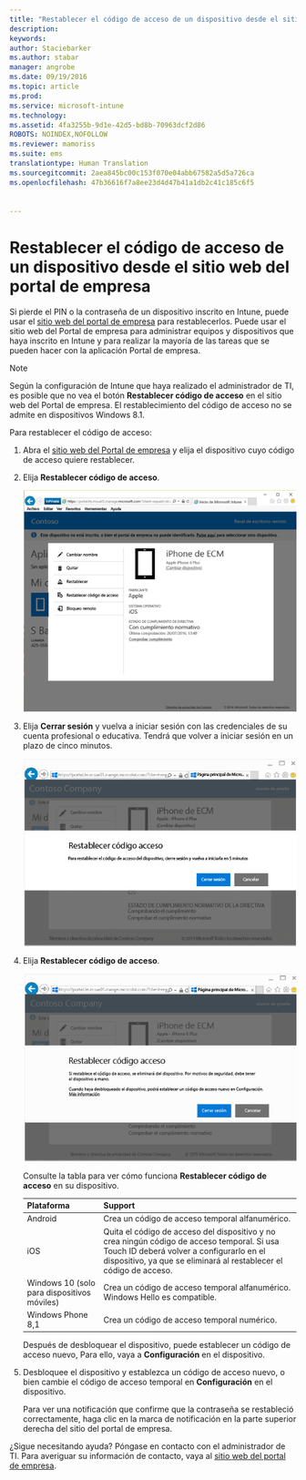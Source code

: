 ```yaml
---
title: "Restablecer el código de acceso de un dispositivo desde el sitio web del portal de empresa | Microsoft Intune"
description: 
keywords: 
author: Staciebarker
ms.author: stabar
manager: angrobe
ms.date: 09/19/2016
ms.topic: article
ms.prod: 
ms.service: microsoft-intune
ms.technology: 
ms.assetid: 4fa3255b-9d1e-42d5-bd8b-70963dcf2d86
ROBOTS: NOINDEX,NOFOLLOW
ms.reviewer: mamoriss
ms.suite: ems
translationtype: Human Translation
ms.sourcegitcommit: 2aea845bc00c153f070e04abb67582a5d5a726ca
ms.openlocfilehash: 47b36616f7a8ee23d4d47b41a1db2c41c185c6f5


---
```



# Restablecer el código de acceso de un dispositivo desde el sitio web del portal de empresa

Si pierde el PIN o la contraseña de un dispositivo inscrito en Intune, puede usar el [sitio web del portal de empresa](http://portal.manage.microsoft.com) para restablecerlos. Puede usar el sitio web del Portal de empresa para administrar equipos y dispositivos que haya inscrito en Intune y para realizar la mayoría de las tareas que se pueden hacer con la aplicación Portal de empresa.

> [!NOTE]
> Según la configuración de Intune que haya realizado el administrador de TI, es posible que no vea el botón **Restablecer código de acceso** en el sitio web del Portal de empresa. El restablecimiento del código de acceso no se admite en dispositivos Windows 8.1.

Para restablecer el código de acceso:

1.  Abra el [sitio web del Portal de empresa](http://portal.manage.microsoft.com) y elija el dispositivo cuyo código de acceso quiere restablecer.

2.  Elija **Restablecer código de acceso**.

    ![Detalles del dispositivo con el botón Restablecer código de acceso](./media/iwp-screen-with-all-options.png)

3.  Elija **Cerrar sesión** y vuelva a iniciar sesión con las credenciales de su cuenta profesional o educativa. Tendrá que volver a iniciar sesión en un plazo de cinco minutos.

    ![Mensaje de restablecimiento con el botón Cerrar sesión](./media/iwp-2-sign-out.png)

4.  Elija **Restablecer código de acceso**.

    ![Mensaje que explica lo que ocurre al restablecer el código de acceso](./media/iwp-3-tap-reset-passcode-after-signin.png)

    Consulte la tabla para ver cómo funciona **Restablecer código de acceso** en su dispositivo.

    |Plataforma|Support|
    |------------|-----------|
    |Android|Crea un código de acceso temporal alfanumérico.|
    |iOS|Quita el código de acceso del dispositivo y no crea ningún código de acceso temporal. Si usa Touch ID deberá volver a configurarlo en el dispositivo, ya que se eliminará al restablecer el código de acceso.|
    |Windows 10 (solo para dispositivos móviles)|Crea un código de acceso temporal alfanumérico. Windows Hello es compatible.|
    |Windows Phone 8,1|Crea un código de acceso temporal numérico.|
    Después de desbloquear el dispositivo, puede establecer un código de acceso nuevo, Para ello, vaya a **Configuración** en el dispositivo.

5.  Desbloquee el dispositivo y establezca un código de acceso nuevo, o bien cambie el código de acceso temporal en **Configuración** en el dispositivo.

    Para ver una notificación que confirme que la contraseña se restableció correctamente, haga clic en la marca de notificación en la parte superior derecha del sitio del portal de empresa.

¿Sigue necesitando ayuda? Póngase en contacto con el administrador de TI. Para averiguar su información de contacto, vaya al [sitio web del portal de empresa](http://portal.manage.microsoft.com).



<!--HONumber=Oct16_HO3-->


